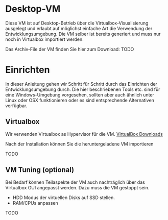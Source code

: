 Desktop-VM
==========

Diese VM ist auf Desktop-Betrieb über die Virtualbox-Visualisierung ausgelegt
und erlaubt auf möglichst einfache Art die Verwendung der Entwicklungsumgebung.
Die VM selber ist bereits generiert
und muss nur noch in Virtualbox importiert werden.

Das Archiv-File der VM finden Sie hier zum Download: TODO



Einrichten
==========

In dieser Anleitung gehen wir Schritt für Schritt durch das Einrichten der
Entwicklungsumgebung durch. Die hier beschriebenen Tools etc. sind für eine
Windows-Umgebung vorgesehen, sollten aber auch ähnlich unter Linux oder OSX
funktionieren oder es sind entsprechende Alternativen verfügbar.


Virtualbox
----------

Wir verwenden Virtualbox as Hypervisor für die VM.
[VirtualBox Downloads](https://www.virtualbox.org/wiki/Downloads)

Nach der Installation können Sie die heruntergeladene VM importieren

TODO


VM Tuning (optional)
---------

Bei Bedarf können Teilaspekte der VM auch nachträglich über das Virtualbox GUI
angepasst werden. Dazu muss die VM gestoppt sein.

* HDD Modus der virtuellen Disks auf SSD stellen.
* RAM/CPUs anpassen

TODO
